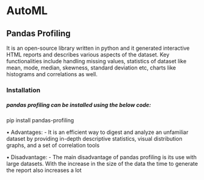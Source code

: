 # AutoML

## Pandas Profiling
It is an open-source library written in python and it generated interactive HTML reports and describes various aspects of the dataset. Key functionalities include handling missing values, statistics of dataset like mean, mode, median, skewness, standard deviation etc, charts like histograms and correlations as well.


### Installation

##### pandas profiling can be installed using the below code:
pip install pandas-profiling


•	Advantages: - It is an efficient way to digest and analyze an unfamiliar dataset by providing in-depth descriptive statistics, visual distribution graphs, and a set of correlation tools

•	Disadvantage: - The main disadvantage of pandas profiling is its use with large datasets. With the increase in the size of the data the time to generate the report also increases a lot



